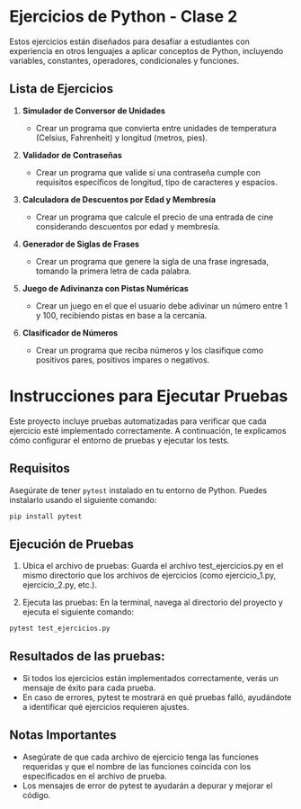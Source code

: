 # Ejercicios de Python - Clase 2

Estos ejercicios están diseñados para desafiar a estudiantes con experiencia en otros lenguajes a aplicar conceptos de Python, incluyendo variables, constantes, operadores, condicionales y funciones.

## Lista de Ejercicios

1. **Simulador de Conversor de Unidades**
   - Crear un programa que convierta entre unidades de temperatura (Celsius, Fahrenheit) y longitud (metros, pies).

2. **Validador de Contraseñas**
   - Crear un programa que valide si una contraseña cumple con requisitos específicos de longitud, tipo de caracteres y espacios.

3. **Calculadora de Descuentos por Edad y Membresía**
   - Crear un programa que calcule el precio de una entrada de cine considerando descuentos por edad y membresía.

4. **Generador de Siglas de Frases**
   - Crear un programa que genere la sigla de una frase ingresada, tomando la primera letra de cada palabra.

5. **Juego de Adivinanza con Pistas Numéricas**
   - Crear un juego en el que el usuario debe adivinar un número entre 1 y 100, recibiendo pistas en base a la cercanía.

6. **Clasificador de Números**
   - Crear un programa que reciba números y los clasifique como positivos pares, positivos impares o negativos.

# Instrucciones para Ejecutar Pruebas

Este proyecto incluye pruebas automatizadas para verificar que cada ejercicio esté implementado correctamente. A continuación, te explicamos cómo configurar el entorno de pruebas y ejecutar los tests.

## Requisitos

Asegúrate de tener `pytest` instalado en tu entorno de Python. Puedes instalarlo usando el siguiente comando:

```bash
pip install pytest
```

## Ejecución de Pruebas
1. Ubica el archivo de pruebas: Guarda el archivo test_ejercicios.py en el mismo directorio que los archivos de ejercicios (como ejercicio_1.py, ejercicio_2.py, etc.).

2. Ejecuta las pruebas: En la terminal, navega al directorio del proyecto y ejecuta el siguiente comando:

```bash
pytest test_ejercicios.py
```

## Resultados de las pruebas:

- Si todos los ejercicios están implementados correctamente, verás un mensaje de éxito para cada prueba.
- En caso de errores, pytest te mostrará en qué pruebas falló, ayudándote a identificar qué ejercicios requieren ajustes.
  
## Notas Importantes
- Asegúrate de que cada archivo de ejercicio tenga las funciones requeridas y que el nombre de las funciones coincida con los especificados en el archivo de prueba.
- Los mensajes de error de pytest te ayudarán a depurar y mejorar el código.
